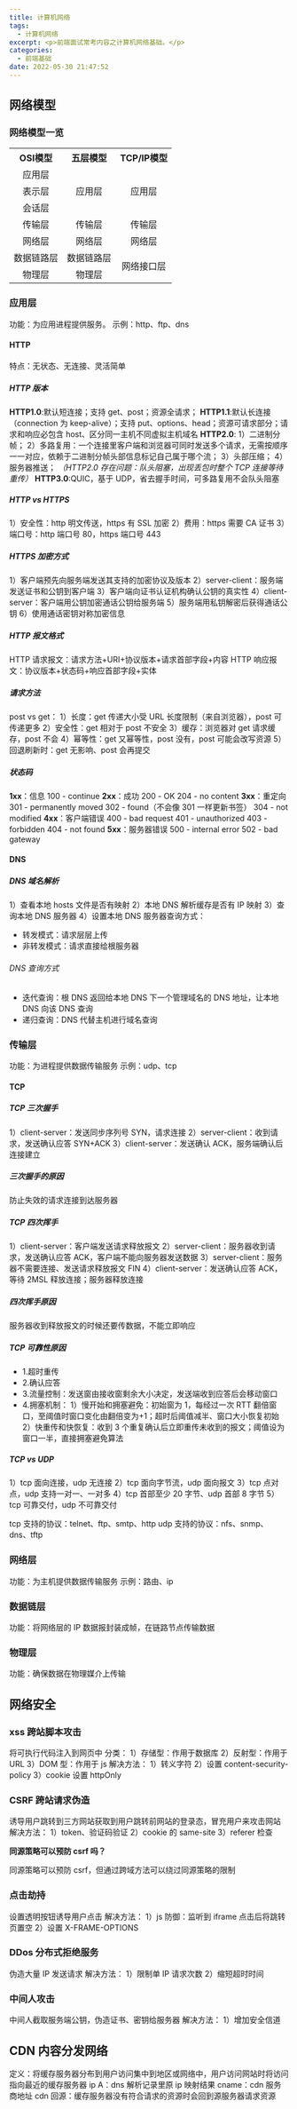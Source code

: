 ```yaml
---
title: 计算机网络
tags:
  - 计算机网络
excerpt: <p>前端面试常考内容之计算机网络基础。</p>
categories:
  - 前端基础
date: 2022-05-30 21:47:52
---
```


<!-- toc -->

## 网络模型

### 网络模型一览

<table style="text-align:center;">
    <tr> 
    	<th>OSI模型</th>
      <th>五层模型</th>
    	<th>TCP/IP模型</th>
   </tr>
   <tr> 
      <td>应用层</td>
   		<td rowspan="3">应用层</td>
   		<td rowspan="3">应用层</td>
   </tr>
   <tr> 
      <td>表示层</td>
   </tr>
   <tr> 
      <td>会话层</td>
   </tr>
   <tr> 
      <td>传输层</td>
   		<td>传输层</td>
   		<td>传输层</td>
   </tr>
   <tr> 
      <td>网络层</td>
   		<td>网络层</td>
   		<td>网络层</td>
   </tr>
   <tr> 
      <td>数据链路层</td>
   		<td>数据链路层</td>
   		<td rowspan="2">网络接口层</td>
   </tr>
    <tr> 
      <td>物理层</td>
   		<td>物理层</td>
   </tr>
</table>

### 应用层

功能：为应用进程提供服务。
示例：http、ftp、dns

#### HTTP

特点：无状态、无连接、灵活简单

##### HTTP 版本

**HTTP1.0**:默认短连接；支持 get、post；资源全请求；
**HTTP1.1**:默认长连接（connection 为 keep-alive）；支持 put、options、head；资源可请求部分；请求和响应必包含 host、区分同一主机不同虚拟主机域名
**HTTP2.0**:
1）二进制分帧；
2）多路复用：一个连接里客户端和浏览器可同时发送多个请求，无需按顺序一一对应，依赖于二进制分帧头部信息标记自己属于哪个流；
3）头部压缩；
4）服务器推送；
_（HTTP2.0 存在问题：队头阻塞，出现丢包时整个 TCP 连接等待重传）_
**HTTP3.0**:QUIC，基于 UDP，省去握手时间，可多路复用不会队头阻塞

##### HTTP vs HTTPS

1）安全性：http 明文传送，https 有 SSL 加密
2）费用：https 需要 CA 证书
3）端口号：http 端口号 80，https 端口号 443

##### HTTPS 加密方式

1）客户端预先向服务端发送其支持的加密协议及版本
2）server-client：服务端发送证书和公钥到客户端
3）客户端向证书认证机构确认公钥的真实性
4）client-server：客户端用公钥加密通话公钥给服务端
5）服务端用私钥解密后获得通话公钥
6）使用通话密钥对称加密信息

##### HTTP 报文格式

HTTP 请求报文：请求方法+URI+协议版本+请求首部字段+内容
HTTP 响应报文：协议版本+状态码+响应首部字段+实体

##### 请求方法

post vs get：
1）长度：get 传递大小受 URL 长度限制（来自浏览器），post 可传递更多
2）安全性：get 相对于 post 不安全
3）缓存：浏览器对 get 请求缓存，post 不会
4）幂等性：get 又幂等性，post 没有，post 可能会改写资源
5）回退刷新时：get 无影响、post 会再提交

##### 状态码

**1xx**：信息
100 - continue
**2xx**：成功
200 - OK
204 - no content
**3xx**：重定向
301 - permanently moved
302 - found（不会像 301 一样更新书签）
304 - not modified
**4xx**：客户端错误
400 - bad request
401 - unauthorized
403 - forbidden
404 - not found
**5xx**：服务器错误
500 - internal error
502 - bad gateway

#### DNS

##### DNS 域名解析

1）查看本地 hosts 文件是否有映射
2）本地 DNS 解析缓存是否有 IP 映射
3）查询本地 DNS 服务器
4）设置本地 DNS 服务器查询方式：

- 转发模式：请求层层上传
- 非转发模式：请求直接给根服务器

###### DNS 查询方式

- 迭代查询：根 DNS 返回给本地 DNS 下一个管理域名的 DNS 地址，让本地 DNS 向该 DNS 查询
- 递归查询：DNS 代替主机进行域名查询

### 传输层

功能：为进程提供数据传输服务
示例：udp、tcp

#### TCP

##### TCP 三次握手

1）client-server：发送同步序列号 SYN，请求连接
2）server-client：收到请求，发送确认应答 SYN+ACK
3）client-server：发送确认 ACK，服务端确认后连接建立

##### 三次握手的原因

防止失效的请求连接到达服务器

##### TCP 四次挥手

1）client-server：客户端发送请求释放报文
2）server-client：服务器收到请求，发送确认应答 ACK，客户端不能向服务器发送数据
3）server-client：服务器不需要连接、发送请求释放报文 FIN
4）client-server：发送确认应答 ACK，等待 2MSL 释放连接；服务器释放连接

##### 四次挥手原因

服务器收到释放报文的时候还要传数据，不能立即响应

##### TCP 可靠性原因

- 1.超时重传
- 2.确认应答
- 3.流量控制：发送窗由接收窗剩余大小决定，发送端收到应答后会移动窗口
- 4.拥塞机制：
  1）慢开始和拥塞避免：初始窗为 1，每经过一次 RTT 翻倍窗口，至阈值时窗口变化由翻倍变为+1；超时后阈值减半、窗口大小恢复初始
  2）快重传和快恢复：收到 3 个重复确认后立即重传未收到的报文；阈值设为窗口一半，直接拥塞避免算法

##### TCP vs UDP

1）tcp 面向连接，udp 无连接
2）tcp 面向字节流，udp 面向报文
3）tcp 点对点，udp 支持一对一、一对多
4）tcp 首部至少 20 字节、udp 首部 8 字节
5）tcp 可靠交付，udp 不可靠交付

tcp 支持的协议：telnet、ftp、smtp、http
udp 支持的协议：nfs、snmp、dns、tftp

### 网络层

功能：为主机提供数据传输服务
示例：路由、ip

### 数据链层

功能：将网络层的 IP 数据报封装成帧，在链路节点传输数据

### 物理层

功能：确保数据在物理媒介上传输

## 网络安全

### xss 跨站脚本攻击

将可执行代码注入到网页中
分类：
1）存储型：作用于数据库
2）反射型：作用于 URL
3）DOM 型：作用于 js
解决方法：
1）转义字符
2）设置 content-security-policy
3）cookie 设置 httpOnly

### CSRF 跨站请求伪造

诱导用户跳转到三方网站获取到用户跳转前网站的登录态，冒充用户来攻击网站
解决方法：
1）token、验证码验证
2）cookie 的 same-site
3）referer 检查

**同源策略可以预防 csrf 吗？**

同源策略可以预防 csrf，但通过跨域方法可以绕过同源策略的限制

### 点击劫持

设置透明按钮诱导用户点击
解决方法：
1）js 防御：监听到 iframe 点击后将跳转页置空
2）设置 X-FRAME-OPTIONS

### DDos 分布式拒绝服务

伪造大量 IP 发送请求
解决方法：
1）限制单 IP 请求次数
2）缩短超时时间

### 中间人攻击

中间人截取服务端公钥，伪造证书、密钥给服务器
解决方法：
1）增加安全信道

## CDN 内容分发网络

定义：将缓存服务器分布到用户访问集中到地区或网络中，用户访问网站时将访问指向最近的缓存服务器 ip
A：dns 解析记录里原 ip 映射结果 cname：cdn 服务商地址
cdn 回源：缓存服务器没有符合请求的资源时会回到源服务器请求资源
